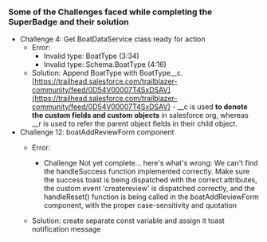 ### Some of the Challenges faced while completing the SuperBadge and their solution

- Challenge 4:  Get BoatDataService class ready for action
    -   Error:
        -   Invalid type: BoatType (3:34)
        -   Invalid type: Schema.BoatType (4:16)
    -   Solution: Append BoatType with BoatType__c. [https://trailhead.salesforce.com/trailblazer-community/feed/0D54V00007T4SxDSAV](https://trailhead.salesforce.com/trailblazer-community/feed/0D54V00007T4SxDSAV)
	        -   __c is used **to denote the custom fields and custom objects** in salesforce org, whereas __r is used to refer the parent object fields in their child object.
- Challenge 12: boatAddReviewForm component
	- Error:
		- Challenge Not yet complete... here's what's wrong: We can't find the handleSuccess function implemented correctly. Make sure the success toast is being dispatched with the correct attributes, the custom event 'createreview' is dispatched correctly, and the handleReset() function is being called in the boatAddReviewForm component, with the proper case-sensitivity and quotation
    
	-   Solution: create separate const variable and assign it toast notification message